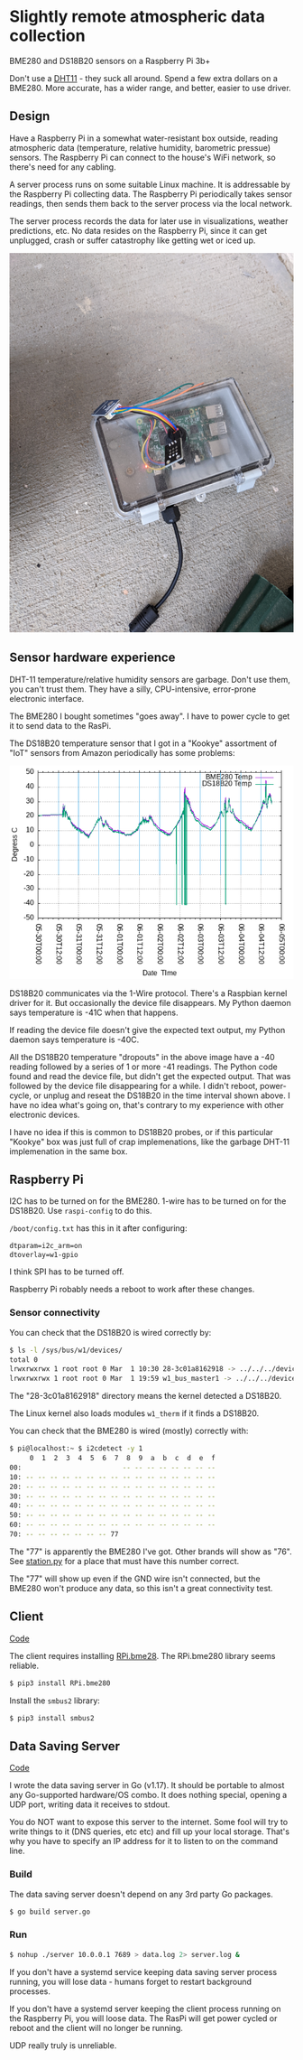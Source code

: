 # Slightly remote atmospheric data collection

BME280 and DS18B20 sensors on a Raspberry Pi 3b+

Don't use a [DHT11](https://github.com/bediger4000/dht11_service) - they suck all around.
Spend a few extra dollars on a BME280.
More accurate, has a wider range, and better, easier to use driver.

## Design

Have a Raspberry Pi in a somewhat water-resistant box outside,
reading atmospheric data
(temperature, relative humidity, barometric pressue)
sensors.
The Raspberry Pi can connect to the house's WiFi network,
so there's need for any cabling.

A server process runs on some suitable Linux machine.
It is addressable by the Raspberry Pi collecting data.
The Raspberry Pi periodically takes sensor readings,
then sends them back to the server process via the local network.

The server process records the data for later use in visualizations,
weather predictions, etc.
No data resides on the Raspberry Pi, since it can get unplugged,
crash or suffer catastrophy like getting wet or iced up.

![working Raspberry Pi sensor station](PXL_20220329_233920826.jpg)

## Sensor hardware experience

DHT-11 temperature/relative humidity sensors are garbage.
Don't use them, you can't trust them.
They have a silly, CPU-intensive, error-prone electronic interface.

The BME280 I bought sometimes "goes away".
I have to power cycle to get it to send data to the RasPi.

The DS18B20 temperature sensor that I got in a "Kookye" assortment of
"IoT" sensors from Amazon periodically has some problems:

![DS18B20 malfunctions](tempdropouts.png)

DS18B20 communicates via the 1-Wire protocol.
There's a Raspbian kernel driver for it.
But occasionally the device file disappears.
My Python daemon says temperature is -41C when that happens.

If reading the device file doesn't give the expected text output,
my Python daemon says temperature is -40C.

All the DS18B20 temperature "dropouts" in the above image have a -40 reading
followed by a series of 1 or more -41 readings.
The Python code found and read the device file, 
but didn't get the expected output.
That was followed by the device file disappearing for a while.
I didn't reboot, power-cycle, or unplug and reseat the DS18B20 in the time interval
shown above.
I have no idea what's going on, that's contrary to my experience with other
electronic devices.

I have no idea if this is common to DS18B20 probes,
or if this particular "Kookye" box was just full of crap implemenations,
like the garbage DHT-11 implemenation in the same box.

## Raspberry Pi

I2C has to be turned on for the BME280.
1-wire has to be turned on for the  DS18B20.
Use `raspi-config` to do this.

`/boot/config.txt` has this in it after configuring:
```
dtparam=i2c_arm=on
dtoverlay=w1-gpio
```

I think SPI has to be turned off.

Raspberry Pi robably needs a reboot to work after these changes.

### Sensor connectivity

You can check that the DS18B20 is wired correctly by:

```sh
$ ls -l /sys/bus/w1/devices/
total 0
lrwxrwxrwx 1 root root 0 Mar  1 10:30 28-3c01a8162918 -> ../../../devices/w1_bus_master1/28-3c01a8162918
lrwxrwxrwx 1 root root 0 Mar  1 19:59 w1_bus_master1 -> ../../../devices/w1_bus_master1
```

The "28-3c01a8162918" directory means the kernel detected a DS18B20.

The Linux kernel also loads modules `w1_therm` if it finds a DS18B20.

You can check that the BME280 is wired (mostly) correctly with:

```sh
$ pi@localhost:~ $ i2cdetect -y 1
     0  1  2  3  4  5  6  7  8  9  a  b  c  d  e  f
00:                         -- -- -- -- -- -- -- -- 
10: -- -- -- -- -- -- -- -- -- -- -- -- -- -- -- -- 
20: -- -- -- -- -- -- -- -- -- -- -- -- -- -- -- -- 
30: -- -- -- -- -- -- -- -- -- -- -- -- -- -- -- -- 
40: -- -- -- -- -- -- -- -- -- -- -- -- -- -- -- -- 
50: -- -- -- -- -- -- -- -- -- -- -- -- -- -- -- -- 
60: -- -- -- -- -- -- -- -- -- -- -- -- -- -- -- -- 
70: -- -- -- -- -- -- -- 77                         
```

The "77" is apparently the BME280 I've got.
Other brands will show as "76".
See [station.py](station.py) for a place that must have this number correct.

The "77" will show up even if the GND wire isn't connected,
but the BME280 won't produce any data,
so this isn't a great connectivity test.

## Client

[Code](station.py)

The client requires installing [RPi.bme28](https://pypi.org/project/RPi.bme280/).
The RPi.bme280 library seems reliable.

```sh
$ pip3 install RPi.bme280
```

Install the `smbus2` library:
```sh
$ pip3 install smbus2
```

## Data Saving Server

[Code](server.go)

I wrote the data saving server in Go (v1.17).
It should be portable to almost any Go-supported hardware/OS combo.
It does nothing special, opening a UDP port,
writing data it receives to stdout.

You do NOT want to expose this server to the internet.
Some fool will try to write things to it (DNS queries, etc etc)
and fill up your local storage.
That's why you have to specify an IP address for it to listen to on the command line.

### Build

The data saving server doesn't depend on any 3rd party Go packages.

```sh
$ go build server.go
```

### Run

```sh
$ nohup ./server 10.0.0.1 7689 > data.log 2> server.log &
```

If you don't have a systemd service keeping data saving server process running,
you will lose data - humans forget to restart background processes.

If you don't have a systemd server keeping the client process running on the Raspberry Pi,
you will loose data.
The RasPi will get power cycled or reboot and the client will no longer be running.

UDP really truly is unreliable.
